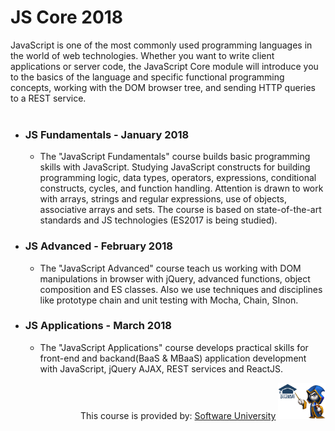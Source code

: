 # JS Core 2018
JavaScript is one of the most commonly used programming languages in the world of web technologies. Whether you want to write client applications or server code, the JavaScript Core module will introduce you to the basics of the language and specific functional programming concepts, working with the DOM browser tree, and sending HTTP queries to a REST service.
<br>
<br>
* ### JS Fundamentals - January 2018
     * The "JavaScript Fundamentals" course builds basic programming skills with JavaScript. Studying JavaScript constructs for building programming logic, data types, operators, expressions, conditional constructs, cycles, and function handling. Attention is drawn to work with arrays, strings and regular expressions, use of objects, associative arrays and sets. The course is based on state-of-the-art standards and JS technologies (ES2017 is being studied).
* ### JS Advanced - February 2018
    * The "JavaScript Advanced" course teach us working with DOM manipulations in browser with jQuery, advanced functions, object composition and ES classes.
    Also we use techniques and disciplines like prototype chain and unit testing with Mocha, Chain, SInon.
* ### JS Applications - March 2018
    * The "JavaScript Applications" course develops practical skills for front-end and backand(BaaS & MBaaS) application development with JavaScript, jQuery AJAX, REST services and ReactJS.




<p align="right">This course is provided by: <a href="http://www.softuni.bg">Software University</a> <img width="15%" src="/misc/softuni-code-wizard.png"></p>